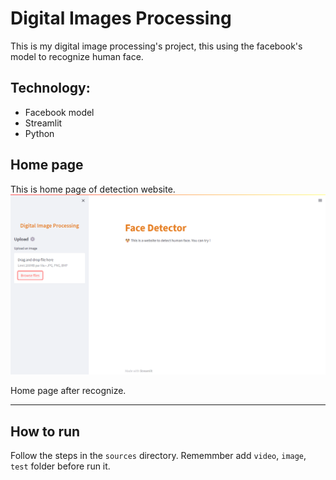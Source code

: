 # Digital Images Processing

This is my digital image processing's  project, this using the facebook's model to recognize human face.

## Technology:
- Facebook model
- Streamlit
- Python

## Home page

This is home page of detection website. 
![](./images/home-page.png)

Home page after recognize.

----------------------------------
## How to run

Follow the steps in the `sources` directory. Rememmber add `video`, `image`, `test` folder before run it.